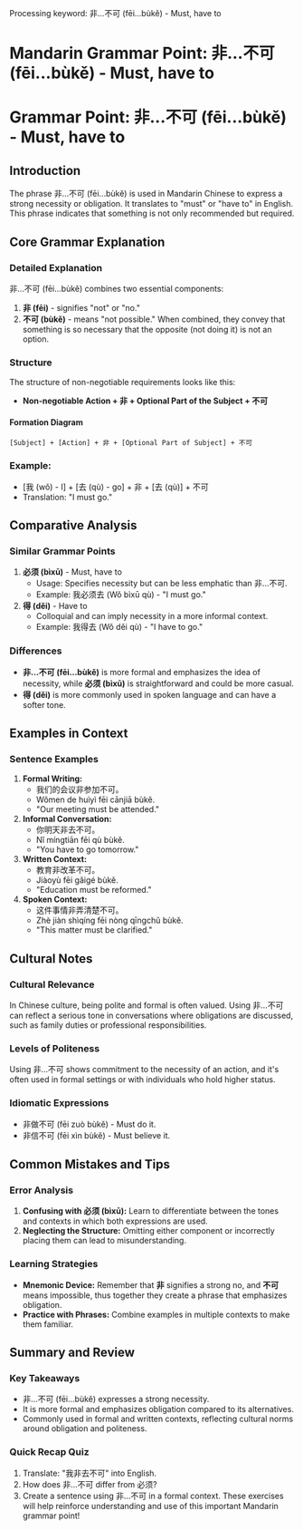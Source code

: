 Processing keyword: 非...不可 (fēi...bùkě) - Must, have to
# Mandarin Grammar Point: 非...不可 (fēi...bùkě) - Must, have to
# Grammar Point: 非...不可 (fēi...bùkě) - Must, have to
## Introduction
The phrase 非...不可 (fēi...bùkě) is used in Mandarin Chinese to express a strong necessity or obligation. It translates to "must" or "have to" in English. This phrase indicates that something is not only recommended but required.
## Core Grammar Explanation
### Detailed Explanation
非...不可 (fēi...bùkě) combines two essential components:
1. **非 (fēi)** - signifies "not" or "no."
2. **不可 (bùkě)** - means "not possible."
When combined, they convey that something is so necessary that the opposite (not doing it) is not an option.
### Structure
The structure of non-negotiable requirements looks like this:
- **Non-negotiable Action + 非 + Optional Part of the Subject + 不可**
#### Formation Diagram
```
[Subject] + [Action] + 非 + [Optional Part of Subject] + 不可
```
### Example:
- [我 (wǒ) - I] + [去 (qù) - go] + 非 + [去 (qù)] + 不可
- Translation: "I must go."
## Comparative Analysis
### Similar Grammar Points
1. **必须 (bìxū)** - Must, have to
   - Usage: Specifies necessity but can be less emphatic than 非...不可.
   - Example: 我必须去 (Wǒ bìxū qù) - "I must go."
2. **得 (děi)** - Have to
   - Colloquial and can imply necessity in a more informal context.
   - Example: 我得去 (Wǒ děi qù) - "I have to go."
### Differences
- **非...不可 (fēi...bùkě)** is more formal and emphasizes the idea of necessity, while **必须 (bìxū)** is straightforward and could be more casual. 
- **得 (děi)** is more commonly used in spoken language and can have a softer tone.
## Examples in Context
### Sentence Examples
1. **Formal Writing:**
   - 我们的会议非参加不可。
   - Wǒmen de huìyì fēi cānjiā bùkě.
   - "Our meeting must be attended."
2. **Informal Conversation:**
   - 你明天非去不可。
   - Nǐ míngtiān fēi qù bùkě.
   - "You have to go tomorrow."
3. **Written Context:**
   - 教育非改革不可。
   - Jiàoyù fēi gǎigé bùkě.
   - "Education must be reformed."
4. **Spoken Context:**
   - 这件事情非弄清楚不可。
   - Zhè jiàn shìqíng fēi nòng qīngchǔ bùkě.
   - "This matter must be clarified."
## Cultural Notes
### Cultural Relevance
In Chinese culture, being polite and formal is often valued. Using 非...不可 can reflect a serious tone in conversations where obligations are discussed, such as family duties or professional responsibilities.
### Levels of Politeness
Using 非...不可 shows commitment to the necessity of an action, and it's often used in formal settings or with individuals who hold higher status.
### Idiomatic Expressions
- 非做不可 (fēi zuò bùkě) - Must do it.
- 非信不可 (fēi xìn bùkě) - Must believe it.
## Common Mistakes and Tips
### Error Analysis
1. **Confusing with 必须 (bìxū):** Learn to differentiate between the tones and contexts in which both expressions are used.
2. **Neglecting the Structure:** Omitting either component or incorrectly placing them can lead to misunderstanding.
### Learning Strategies
- **Mnemonic Device:** Remember that **非** signifies a strong no, and **不可** means impossible, thus together they create a phrase that emphasizes obligation.
- **Practice with Phrases:** Combine examples in multiple contexts to make them familiar.
## Summary and Review
### Key Takeaways
- 非...不可 (fēi...bùkě) expresses a strong necessity.
- It is more formal and emphasizes obligation compared to its alternatives.
- Commonly used in formal and written contexts, reflecting cultural norms around obligation and politeness.
### Quick Recap Quiz
1. Translate: "我非去不可" into English.
2. How does 非...不可 differ from 必须?
3. Create a sentence using 非...不可 in a formal context. 
These exercises will help reinforce understanding and use of this important Mandarin grammar point!

